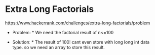 # Extra Long Factorials
https://www.hackerrank.com/challenges/extra-long-factorials/problem<br>

* Problem: *
We need the factorial result of n<=100<br>

* Solution: *
The result of 100! cant even store with long long int data type. so we need an array to store this result.<br>




